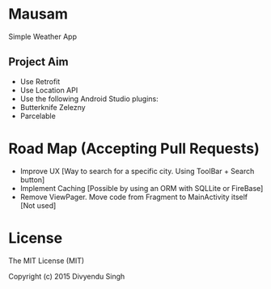 # Mausam

Simple Weather App

## Project Aim

* Use Retrofit
* Use Location API
* Use the following Android Studio plugins:
 * Butterknife Zelezny
 * Parcelable

# Road Map (Accepting Pull Requests)

* Improve UX [Way to search for a specific city. Using ToolBar + Search button]
* Implement Caching [Possible by using an ORM with SQLLite or FireBase]
* Remove ViewPager. Move code from Fragment to MainActivity itself [Not used]

# License

The MIT License (MIT)

Copyright (c) 2015 Divyendu Singh
